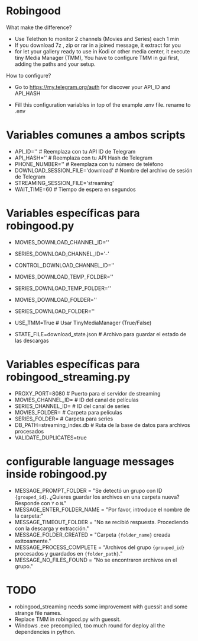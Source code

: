 
# Robingood


What make the difference?

- Use Telethon to monitor 2 channels (Movies and Series) each 1 min
- If you download 7z , zip or rar in a joined message, it extract for you
- for let your gallery ready to use in Kodi or other media center, it execute tiny Media Manager (TMM), You have to configure TMM in gui first, adding the paths and your setup. 



How to configure?

- Go to https://my.telegram.org/auth for discover your API_ID and API_HASH

- Fill this configuration variables in top of the example  .env file. rename to .env

# Variables comunes a ambos scripts
- API_ID=''  # Reemplaza con tu API ID de Telegram
- API_HASH=''  # Reemplaza con tu API Hash de Telegram
- PHONE_NUMBER=''  # Reemplaza con tu número de teléfono
- DOWNLOAD_SESSION_FILE='download'  # Nombre del archivo de sesión de Telegram
- STREAMING_SESSION_FILE='streaming'
- WAIT_TIME=60  # Tiempo de espera en segundos

# Variables específicas para robingood.py
- MOVIES_DOWNLOAD_CHANNEL_ID=''
- SERIES_DOWNLOAD_CHANNEL_ID='-'
- CONTROL_DOWNLOAD_CHANNEL_ID=''
- MOVIES_DOWNLOAD_TEMP_FOLDER=''
- SERIES_DOWNLOAD_TEMP_FOLDER=''
- MOVIES_DOWNLOAD_FOLDER=''
- SERIES_DOWNLOAD_FOLDER=''
 
- USE_TMM=True  # Usar TinyMediaManager (True/False)
- STATE_FILE=download_state.json  # Archivo para guardar el estado de las descargas

# Variables específicas para robingood_streaming.py
- PROXY_PORT=8080  # Puerto para el servidor de streaming
- MOVIES_CHANNEL_ID= # ID del canal de películas
- SERIES_CHANNEL_ID= # ID del canal de series
- MOVIES_FOLDER=  # Carpeta para películas
- SERIES_FOLDER=  # Carpeta para series
- DB_PATH=streaming_index.db  # Ruta de la base de datos para archivos procesados
- VALIDATE_DUPLICATES=true

# configurable language messages inside robingood.py

- MESSAGE_PROMPT_FOLDER = "Se detectó un grupo con ID `{grouped_id}`. ¿Quieres guardar los archivos en una carpeta nueva? Responde con `Y` o `N`."
- MESSAGE_ENTER_FOLDER_NAME = "Por favor, introduce el nombre de la carpeta:"
- MESSAGE_TIMEOUT_FOLDER = "No se recibió respuesta. Procediendo con la descarga y extracción."
- MESSAGE_FOLDER_CREATED = "Carpeta `{folder_name}` creada exitosamente."
- MESSAGE_PROCESS_COMPLETE = "Archivos del grupo `{grouped_id}` procesados y guardados en `{folder_path}`."
- MESSAGE_NO_FILES_FOUND = "No se encontraron archivos en el grupo."


# TODO

- robingood_streaming needs some improvement with guessit and some strange file names.
- Replace TMM in robingood.py with guessit.
- Windows .exe precompiled, too much round for deploy all the dependencies in python. 

